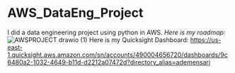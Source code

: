 # AWS_DataEng_Project
I did a data engineering project using python in AWS. 
*Here is my roadmap:*
![AWSPROJECT drawio (1)](https://github.com/user-attachments/assets/110c621a-4e33-445d-9e6e-fbf351a8282c)
Here is my Quicksight Dashboard: https://us-east-1.quicksight.aws.amazon.com/sn/accounts/490004656720/dashboards/9c6480a2-1032-4649-b11d-d2212a07472d?directory_alias=ademensari

